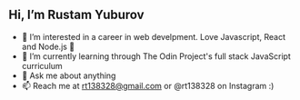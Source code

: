 <h2> Hi, I’m Rustam Yuburov </h2>

- 👀 I’m interested in a career in web develpment. Love Javascript, React and Node.js 💞️
- 🌱 I’m currently learning through The Odin Project's full stack JavaScript curriculum
- 💬 Ask me about anything 
- 📫 Reach me at rt138328@gmail.com or @rt138328 on Instagram :)

<!---
RustamYuburov/RustamYuburov is a ✨ special ✨ repository because its `README.md` (this file) appears on your GitHub profile.
You can click the Preview link to take a look at your changes.
--->
